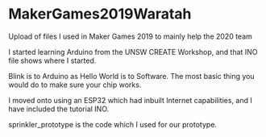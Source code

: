 # MakerGames2019Waratah
Upload of files I used in Maker Games 2019 to mainly help the 2020 team

I started learning Arduino from the UNSW CREATE Workshop, and that INO file shows where I started.

Blink is to Arduino as Hello World is to Software. The most basic thing you would do to make sure your chip works.

I moved onto using an ESP32 which had inbuilt Internet capabilities, and I have included the tutorial INO. 

sprinkler_prototype is the code which I used for our prototype.
